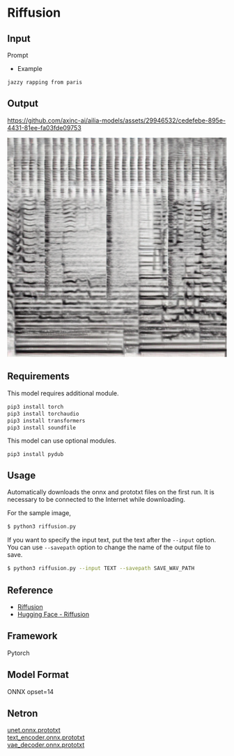 # Riffusion

## Input

Prompt

- Example
```
jazzy rapping from paris
```

## Output

https://github.com/axinc-ai/ailia-models/assets/29946532/cedefebe-895e-4431-81ee-fa03fde09753

![Output](output.png)

## Requirements
This model requires additional module.

```
pip3 install torch
pip3 install torchaudio
pip3 install transformers
pip3 install soundfile
```

This model can use optional modules.

```
pip3 install pydub
```

## Usage
Automatically downloads the onnx and prototxt files on the first run.
It is necessary to be connected to the Internet while downloading.

For the sample image,
```bash
$ python3 riffusion.py
```

If you want to specify the input text, put the text after the `--input` option.  
You can use `--savepath` option to change the name of the output file to save.
```bash
$ python3 riffusion.py --input TEXT --savepath SAVE_WAV_PATH
```

## Reference

- [Riffusion](https://github.com/riffusion/riffusion)
- [Hugging Face - Riffusion](https://huggingface.co/riffusion/riffusion-model-v1)

## Framework

Pytorch

## Model Format

ONNX opset=14

## Netron

[unet.onnx.prototxt](https://netron.app/?url=https://storage.googleapis.com/ailia-models/riffusion/unet.onnx.prototxt)  
[text_encoder.onnx.prototxt](https://netron.app/?url=https://storage.googleapis.com/ailia-models/riffusion/text_encoder.onnx.prototxt)  
[vae_decoder.onnx.prototxt](https://netron.app/?url=https://storage.googleapis.com/ailia-models/riffusion/vae_decoder.onnx.prototxt)  

